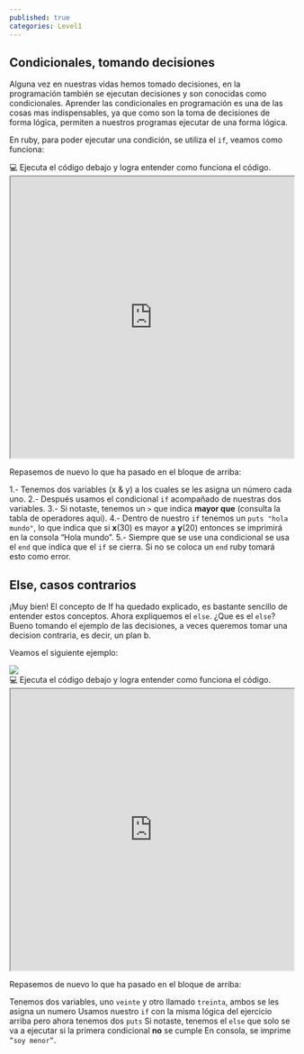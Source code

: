 ```yaml
---
published: true
categories: Level1
---
```

## Condicionales, tomando decisiones

Alguna vez en nuestras vidas hemos tomado decisiones, en la programación también se ejecutan decisiones y son conocidas como condicionales. Aprender las condicionales en programación es una de las cosas mas indispensables, ya que como son la toma de decisiones de forma lógica, permiten a nuestros programas ejecutar de una forma lógica.

En ruby, para poder ejecutar una condición, se utiliza el `if`, veamos como funciona:

<div class="activity"> 
 💻 Ejecuta el código debajo y logra entender como funciona el código.
</div>

<iframe src="https://paiza.io/projects/e/q6-hd6qVsJlztWkTnEtXFg?theme=twilight" width="100%" height="500" scrolling="no" seamless="seamless"></iframe>

Repasemos de nuevo lo que ha pasado en el bloque de arriba:

1.- Tenemos dos variables (x & y) a los cuales se les asigna un número cada uno.
2.- Después usamos el condicional `if` acompañado de nuestras dos variables.
3.- Si notaste, tenemos un `>` que indica **mayor que** (consulta la tabla de operadores aqui).
4.- Dentro de nuestro `if` tenemos un `puts "hola mundo"`, lo que indica que si **x**(30) es mayor a **y**(20) entonces se imprimirá en la consola “Hola mundo”.
5.- Siempre que se use una condicional se usa el `end` que indica que el `if` se cierra. Si no se coloca un `end` ruby tomará esto como error.


## Else, casos contrarios

¡Muy bien! El concepto de If ha quedado explicado, es bastante sencillo de entender estos conceptos. Ahora expliquemos el `else`. ¿Que es el `else`? Bueno tomando el ejemplo de las decisiones, a veces queremos tomar una decision contraria, es decir, un plan b. 

Veamos el siguiente ejemplo:

<img src="https://res.cloudinary.com/craftwebs/image/upload/v1583547905/Captura_de_pantalla_2020-03-06_a_la_s_20.22.08_suxn10.png">

<div class="activity"> 
 💻 Ejecuta el código debajo y logra entender como funciona el código.
</div>

<iframe src="https://paiza.io/projects/e/cw4U1uV8I3QGZyxFl2J9OQ?theme=twilight" width="100%" height="500" scrolling="no" seamless="seamless"></iframe>

Repasemos de nuevo lo que ha pasado en el bloque de arriba:

Tenemos dos variables, uno `veinte` y otro llamado `treinta`, ambos se les asigna un numero
Usamos nuestro `if` con la misma lógica del ejercicio arriba pero ahora tenemos dos `puts`
Si notaste, tenemos el `else` que solo se va a ejecutar si la primera condicional **no** se cumple
En consola, se imprime `”soy menor”`.